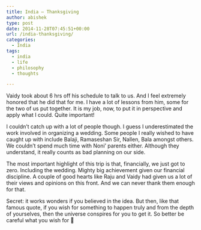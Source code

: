 ```yaml
---
title: India – Thanksgiving
author: abishek
type: post
date: 2014-11-28T07:45:51+00:00
url: /india-thanksgiving/
categories:
  - India
tags:
  - india
  - life
  - philosophy
  - thoughts

---
```

Vaidy took about 6 hrs off his schedule to talk to us. And I feel extremely honored that he did that for me. I have a lot of lessons from him, some for the two of us put together. It is my job, now, to put it in perspective and apply what I could. Quite important!

I couldn&#8217;t catch up with a lot of people though. I guess I underestimated the work involved in organizing a wedding. Some people I really wished to have caught up with include Balaji, Ramaseshan Sir, Nallen, Bala amongst others. We couldn&#8217;t spend much time with Noni&#8217; parents either. Although they understand, it really counts as bad planning on our side.

The most important highlight of this trip is that, financially, we just got to zero. Including the wedding. Mighty big achievement given our financial discipline. A couple of good hearts like Raju and Vaidy had given us a lot of their views and opinions on this front. And we can never thank them enough for that.

Secret: it works wonders if you believed in the idea. But then, like that famous quote, if you wish for something to happen truly and from the depth of yourselves, then the universe conspires for you to get it. So better be careful what you wish for 🙂
